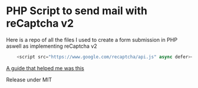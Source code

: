 # PHP Script to send mail with reCaptcha v2

Here is a repo of all the files I used to create a form submission in PHP aswell as implementing reCaptcha v2

```js
    <script src="https://www.google.com/recaptcha/api.js" async defer></script>
```

[A guide that helped me was this](http://acmeextension.com/integrate-google-recaptcha-with-php/)

Release under MIT